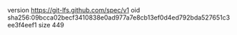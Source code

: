 version https://git-lfs.github.com/spec/v1
oid sha256:09bcca02becf3410838e0ad977a7e8cb13ef0d4ed792bda527651c3ee3f4eef1
size 449
